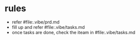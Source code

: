 # rules
- refer #file:.vibe/prd.md 
- fill up and refer #file:.vibe/tasks.md 
- once tasks are done, check the iteam in #file:.vibe/tasks.md
